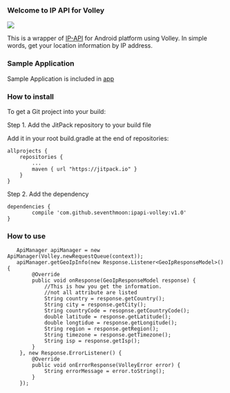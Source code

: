 ### Welcome to IP API for Volley 
[![](https://jitpack.io/v/seventhmoon/ipapi-volley.svg)](https://jitpack.io/#seventhmoon/ipapi-volley)

This is a wrapper of [IP-API](http://ip-api.com/json) for Android platform using Volley.
In simple words, get your location information by IP address.

### Sample Application
Sample Application is included in [app](https://github.com/seventhmoon/ipapi-volley/tree/master/app)

### How to install

To get a Git project into your build:

Step 1. Add the JitPack repository to your build file

Add it in your root build.gradle at the end of repositories:

	allprojects {
		repositories {
			...
			maven { url "https://jitpack.io" }
		}
	}

Step 2. Add the dependency

	dependencies {
	        compile 'com.github.seventhmoon:ipapi-volley:v1.0'
	}
	
### How to use
       ApiManager apiManager = new ApiManager(Volley.newRequestQueue(context));
       apiManager.getGeoIpInfo(new Response.Listener<GeoIpResponseModel>() {
            @Override
            public void onResponse(GeoIpResponseModel response) {
                //This is how you get the information.
                //not all attribute are listed
                String country = response.getCountry();
                String city = response.getCity();
                String countryCode = resopnse.getCountryCode();
                double latitude = response.getLatitude();
                double longtidue = response.getLongitude();
                String region = response.getRegion();
                String timezone = response.getTimezone();
                String isp = response.getIsp();
            }
        }, new Response.ErrorListener() {
            @Override
            public void onErrorResponse(VolleyError error) {
                String errorMessage = error.toString();
            }
        });

